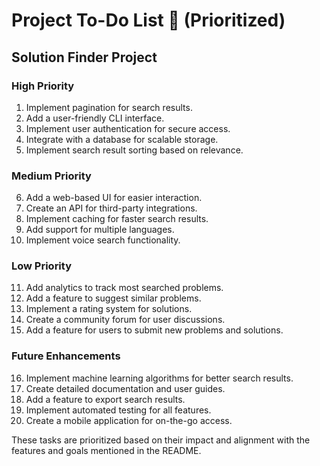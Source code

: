 # Project To-Do List 📝 (Prioritized)

## Solution Finder Project

### High Priority

1. Implement pagination for search results.
2. Add a user-friendly CLI interface.
3. Implement user authentication for secure access.
4. Integrate with a database for scalable storage.
5. Implement search result sorting based on relevance.

### Medium Priority

6. Add a web-based UI for easier interaction.
7. Create an API for third-party integrations.
8. Implement caching for faster search results.
9. Add support for multiple languages.
10. Implement voice search functionality.

### Low Priority

11. Add analytics to track most searched problems.
12. Add a feature to suggest similar problems.
13. Implement a rating system for solutions.
14. Create a community forum for user discussions.
15. Add a feature for users to submit new problems and solutions.

### Future Enhancements

16. Implement machine learning algorithms for better search results.
17. Create detailed documentation and user guides.
18. Add a feature to export search results.
19. Implement automated testing for all features.
20. Create a mobile application for on-the-go access.

These tasks are prioritized based on their impact and alignment with the features and goals mentioned in the README.